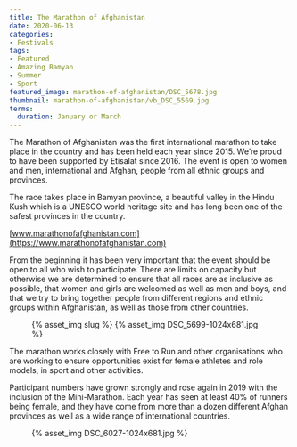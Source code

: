 ```yaml
---
title: The Marathon of Afghanistan
date: 2020-06-13
categories:
- Festivals
tags:
- Featured
- Amazing Bamyan
- Summer
- Sport
featured_image: marathon-of-afghanistan/DSC_5678.jpg
thumbnail: marathon-of-afghanistan/vb_DSC_5569.jpg
terms:
  duration: January or March
---
```

The Marathon of Afghanistan was the first international marathon to take place in the country and has been held each year since 2015. We’re proud to have been supported by Etisalat since 2016. The event is open to women and men, international and Afghan, people from all ethnic groups and provinces.

The race takes place in Bamyan province, a beautiful valley in the Hindu Kush which is a UNESCO world heritage site and has long been one of the safest provinces in the country.

[www.marathonofafghanistan.com](https://www.marathonofafghanistan.com)

From the beginning it has been very important that the event should be open to all who wish to participate. There are limits on capacity but otherwise we are determined to ensure that all races are as inclusive as possible, that women and girls are welcomed as well as men and boys, and that we try to bring together people from different regions and ethnic groups within Afghanistan, as well as those from other countries.

<figure>
{% asset_img slug %}
{% asset_img DSC_5699-1024x681.jpg %}
</figure>

The marathon works closely with Free to Run and other organisations who are working to ensure opportunities exist for female athletes and role models, in sport and other activities.

Participant numbers have grown strongly and rose again in 2019 with the inclusion of the Mini-Marathon. Each year has seen at least 40% of runners being female, and they have come from more than a dozen different Afghan provinces as well as a wide range of international countries.

<figure class=medium>
{% asset_img DSC_6027-1024x681.jpg %}
</figure>
